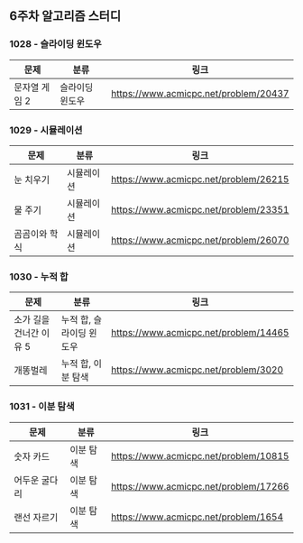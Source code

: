 ## 6주차 알고리즘 스터디  


### 1028 - 슬라이딩 윈도우

| 문제       | 분류       | 링크                                    |
|----------|----------|---------------------------------------|
| 문자열 게임 2 | 슬라이딩 윈도우 | https://www.acmicpc.net/problem/20437 |

### 1029 - 시뮬레이션

| 문제      | 분류    | 링크                                    |
|---------|-------|---------------------------------------|
| 눈 치우기   | 시뮬레이션 | https://www.acmicpc.net/problem/26215 |
| 물 주기    | 시뮬레이션 | https://www.acmicpc.net/problem/23351 |
| 곰곰이와 학식 | 시뮬레이션 | https://www.acmicpc.net/problem/26070 |

### 1030 - 누적 합

| 문제             | 분류             | 링크                                    |
|----------------|----------------|---------------------------------------|
| 소가 길을 건너간 이유 5 | 누적 합, 슬라이딩 윈도우 | https://www.acmicpc.net/problem/14465 |
| 개똥벌레           | 누적 합, 이분 탐색    | https://www.acmicpc.net/problem/3020  |

### 1031 - 이분 탐색

| 문제      | 분류    | 링크                                    |
|---------|-------|---------------------------------------|
| 숫자 카드   | 이분 탐색 | https://www.acmicpc.net/problem/10815 |
| 어두운 굴다리 | 이분 탐색 | https://www.acmicpc.net/problem/17266 |
| 랜선 자르기  | 이분 탐색 | https://www.acmicpc.net/problem/1654  |

